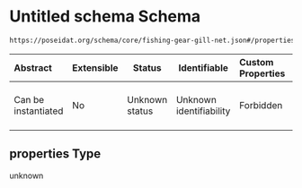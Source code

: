# Untitled schema Schema

```txt
https://poseidat.org/schema/core/fishing-gear-gill-net.json#/properties
```




| Abstract            | Extensible | Status         | Identifiable            | Custom Properties | Additional Properties | Access Restrictions | Defined In                                                                                     |
| :------------------ | ---------- | -------------- | ----------------------- | :---------------- | --------------------- | ------------------- | ---------------------------------------------------------------------------------------------- |
| Can be instantiated | No         | Unknown status | Unknown identifiability | Forbidden         | Allowed               | none                | [fishing-gear-gill-net.json\*](schemas/core/fishing-gear-gill-net.json "open original schema") |

## properties Type

unknown
